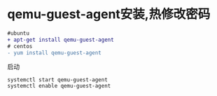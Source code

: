 # qemu-guest-agent安装,热修改密码



```diff
#ubuntu
+ apt-get install qemu-guest-agent
# centos
- yum install qemu-guest-agent
```

启动

```shell
systemctl start qemu-guest-agent
systemctl enable qemu-guest-agent
```



